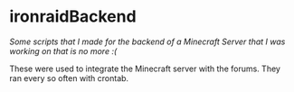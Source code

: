 ironraidBackend
===========

*Some scripts that I made for the backend of a Minecraft Server that I was working on that is no more :(*

These were used to integrate the Minecraft server with the forums. They ran every so often with crontab.

